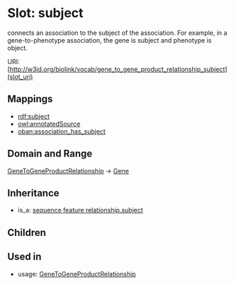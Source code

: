 # Slot: subject


connects an association to the subject of the association. For example, in a gene-to-phenotype association, the gene is subject and phenotype is object.

URI: [http://w3id.org/biolink/vocab/gene_to_gene_product_relationship_subject](slot_uri)
## Mappings

 * [rdf:subject](http://purl.obolibrary.org/obo/rdf_subject)
 * [owl:annotatedSource](http://purl.obolibrary.org/obo/owl_annotatedSource)
 * [oban:association_has_subject](http://purl.obolibrary.org/obo/oban_association_has_subject)
## Domain and Range

[GeneToGeneProductRelationship](GeneToGeneProductRelationship.md) -> [Gene](Gene.md)
## Inheritance

 *  is_a: [sequence feature relationship.subject](sequence_feature_relationship_subject.md)
## Children

## Used in

 *  usage: [GeneToGeneProductRelationship](GeneToGeneProductRelationship.md)
